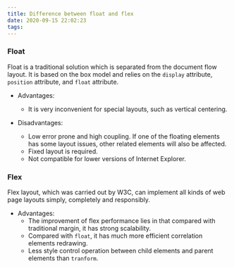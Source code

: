 ```yaml
---
title: Difference between float and flex
date: 2020-09-15 22:02:23
tags:
---
```


### **Float**

Float is a traditional solution which is separated from the document flow layout. It is based on the box model and relies on the `display` attribute, `position` attribute, and `float` attribute.

- Advantages:
  - It is very inconvenient for special layouts, such as vertical centering.

- Disadvantages:
  - Low error prone and high coupling. If one of the floating elements has some layout issues, other related elements will also be affected.
  - Fixed layout is required.
  - Not compatible for lower versions of Internet Explorer.

### **Flex**

Flex layout, which was carried out by W3C, can implement all kinds of web page layouts simply, completely and responsibly.

- Advantages:
  - The improvement of flex performance lies in that compared with traditional margin, it has strong scalability.
  - Compared with `float`, it has much more efficient correlation elements redrawing.
  - Less style control operation between child elements and parent elements than `tranform`.
